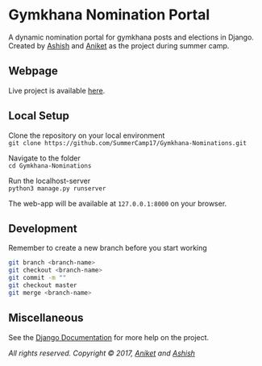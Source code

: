 # Gymkhana Nomination Portal


A dynamic nomination portal for gymkhana posts and elections in Django. Created by [Ashish](https://github.com/aasis21) and [Aniket](https://github.com/lordaniket06) as the project during summer camp.

## Webpage
Live project is available [here](https://gymkhana.pythonanywhere.com).

## Local Setup
Clone the repository on your local environment <br>
` git clone https://github.com/SummerCamp17/Gymkhana-Nominations.git `

Navigate to the folder <br>
` cd Gymkhana-Nominations `

Run the localhost-server <br>
` python3 manage.py runserver `

The web-app will be available at `127.0.0.1:8000` on your browser. 

## Development
Remember to create a new branch before you start working <br>
``` sh
git branch <branch-name>
git checkout <branch-name>
git commit -m ""
git checkout master
git merge <branch-name>
```
## Miscellaneous
See the [Django Documentation](https://docs.djangoproject.com/en/1.11/) for more help on the project. 



*All rights reserved. Copyright © 2017, [Aniket](https://github.com/lordaniket06) and [Ashish](https://github.com/aasis21)*
